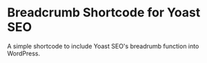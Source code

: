 Breadcrumb Shortcode for Yoast SEO
==================================

A simple shortcode to include Yoast SEO's breadrumb function into WordPress.
